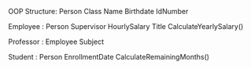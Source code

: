OOP Structure:
Person Class
  Name
  Birthdate
  IdNumber

Employee : Person
  Supervisor 
  HourlySalary
  Title
    CalculateYearlySalary() 
    
Professor : Employee
  Subject 

Student : Person 
  EnrollmentDate
    CalculateRemainingMonths()

